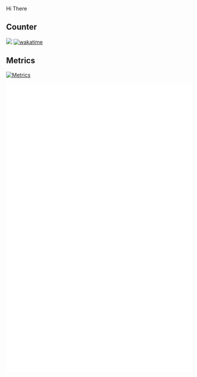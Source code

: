 Hi There 

## Counter
![](https://komarev.com/ghpvc/?username=zxce3)
[![wakatime](https://wakatime.com/badge/user/49998b1b-96c0-492e-9a08-f90fdef57239.svg)](https://wakatime.com/@49998b1b-96c0-492e-9a08-f90fdef57239)

## Metrics
[![Metrics](https://github.com/Zxce3/Zxce3/actions/workflows/activity.yml/badge.svg)](https://github.com/Zxce3/Zxce3/actions/workflows/activity.yml)

![Metrics](github-metrics.svg)

